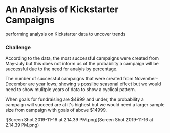 # An Analysis of Kickstarter Campaigns
performing analysis on Kickstarter data to uncover trends
### Challenge
According to the data, the most successful campaigns were created from May-July but this does not inform us of the probability a campaign will be successful due to the need for analyis by percentage.																		

The number of successful campaigns that  were created from November-December are year lows; showing s possilbe seasonal effect but we would need to show mulitple years of data to show a cyclical pattern. 																				

When goals for fundraising are $4999 and under, the probability a campaign will succeed are at it's highest but we would need a larger sample size from campaign with goals of above $14999. 										
								
![Screen Shot 2019-11-16 at 2.14.39 PM.png](Screen Shot 2019-11-16 at 2.14.39 PM.png)
